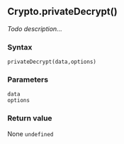 ## Crypto.privateDecrypt()
_Todo description..._

### Syntax
```
privateDecrypt(data,options)
```

### Parameters
<dl>
    <dt><code>data</code></dt>
    <dt><code>options</code></dt>
</dl>

### Return value

<dl>
    <dt>None <code>undefined</code></dt>
</dl>


